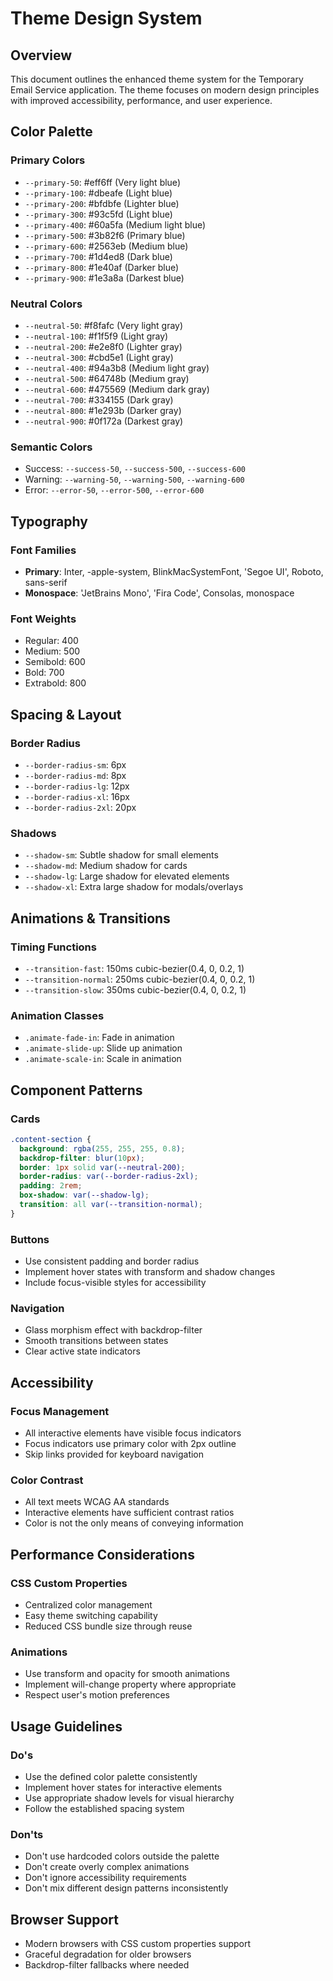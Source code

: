 # Theme Design System

## Overview
This document outlines the enhanced theme system for the Temporary Email Service application. The theme focuses on modern design principles with improved accessibility, performance, and user experience.

## Color Palette

### Primary Colors
- `--primary-50`: #eff6ff (Very light blue)
- `--primary-100`: #dbeafe (Light blue)
- `--primary-200`: #bfdbfe (Lighter blue)
- `--primary-300`: #93c5fd (Light blue)
- `--primary-400`: #60a5fa (Medium light blue)
- `--primary-500`: #3b82f6 (Primary blue)
- `--primary-600`: #2563eb (Medium blue)
- `--primary-700`: #1d4ed8 (Dark blue)
- `--primary-800`: #1e40af (Darker blue)
- `--primary-900`: #1e3a8a (Darkest blue)

### Neutral Colors
- `--neutral-50`: #f8fafc (Very light gray)
- `--neutral-100`: #f1f5f9 (Light gray)
- `--neutral-200`: #e2e8f0 (Lighter gray)
- `--neutral-300`: #cbd5e1 (Light gray)
- `--neutral-400`: #94a3b8 (Medium light gray)
- `--neutral-500`: #64748b (Medium gray)
- `--neutral-600`: #475569 (Medium dark gray)
- `--neutral-700`: #334155 (Dark gray)
- `--neutral-800`: #1e293b (Darker gray)
- `--neutral-900`: #0f172a (Darkest gray)

### Semantic Colors
- Success: `--success-50`, `--success-500`, `--success-600`
- Warning: `--warning-50`, `--warning-500`, `--warning-600`
- Error: `--error-50`, `--error-500`, `--error-600`

## Typography

### Font Families
- **Primary**: Inter, -apple-system, BlinkMacSystemFont, 'Segoe UI', Roboto, sans-serif
- **Monospace**: 'JetBrains Mono', 'Fira Code', Consolas, monospace

### Font Weights
- Regular: 400
- Medium: 500
- Semibold: 600
- Bold: 700
- Extrabold: 800

## Spacing & Layout

### Border Radius
- `--border-radius-sm`: 6px
- `--border-radius-md`: 8px
- `--border-radius-lg`: 12px
- `--border-radius-xl`: 16px
- `--border-radius-2xl`: 20px

### Shadows
- `--shadow-sm`: Subtle shadow for small elements
- `--shadow-md`: Medium shadow for cards
- `--shadow-lg`: Large shadow for elevated elements
- `--shadow-xl`: Extra large shadow for modals/overlays

## Animations & Transitions

### Timing Functions
- `--transition-fast`: 150ms cubic-bezier(0.4, 0, 0.2, 1)
- `--transition-normal`: 250ms cubic-bezier(0.4, 0, 0.2, 1)
- `--transition-slow`: 350ms cubic-bezier(0.4, 0, 0.2, 1)

### Animation Classes
- `.animate-fade-in`: Fade in animation
- `.animate-slide-up`: Slide up animation
- `.animate-scale-in`: Scale in animation

## Component Patterns

### Cards
```css
.content-section {
  background: rgba(255, 255, 255, 0.8);
  backdrop-filter: blur(10px);
  border: 1px solid var(--neutral-200);
  border-radius: var(--border-radius-2xl);
  padding: 2rem;
  box-shadow: var(--shadow-lg);
  transition: all var(--transition-normal);
}
```

### Buttons
- Use consistent padding and border radius
- Implement hover states with transform and shadow changes
- Include focus-visible styles for accessibility

### Navigation
- Glass morphism effect with backdrop-filter
- Smooth transitions between states
- Clear active state indicators

## Accessibility

### Focus Management
- All interactive elements have visible focus indicators
- Focus indicators use primary color with 2px outline
- Skip links provided for keyboard navigation

### Color Contrast
- All text meets WCAG AA standards
- Interactive elements have sufficient contrast ratios
- Color is not the only means of conveying information

## Performance Considerations

### CSS Custom Properties
- Centralized color management
- Easy theme switching capability
- Reduced CSS bundle size through reuse

### Animations
- Use transform and opacity for smooth animations
- Implement will-change property where appropriate
- Respect user's motion preferences

## Usage Guidelines

### Do's
- Use the defined color palette consistently
- Implement hover states for interactive elements
- Use appropriate shadow levels for visual hierarchy
- Follow the established spacing system

### Don'ts
- Don't use hardcoded colors outside the palette
- Don't create overly complex animations
- Don't ignore accessibility requirements
- Don't mix different design patterns inconsistently

## Browser Support
- Modern browsers with CSS custom properties support
- Graceful degradation for older browsers
- Backdrop-filter fallbacks where needed